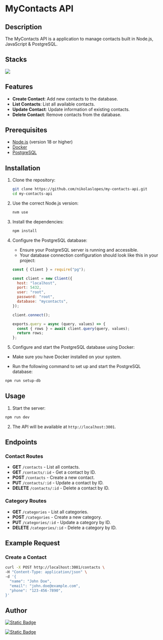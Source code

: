 # MyContacts API

## Description

The MyContacts API is a application to manage contacts built in Node.js, JavaScript & PostgreSQL.

## Stacks

<a href="https://skillicons.dev">
    <img src="https://skillicons.dev/icons?i=js,docker,nodejs,express,postgres&theme=dark" />
</a>

## Features

- **Create Contact**: Add new contacts to the database.
- **List Contacts**: List all available contacts.
- **Update Contact**: Update information of existing contacts.
- **Delete Contact**: Remove contacts from the database.

## Prerequisites

- [Node.js](https://nodejs.org/en/download/) (version 18 or higher)
- [Docker](https://www.docker.com/get-started)
- [PostgreSQL](https://www.postgresql.org/download/)

## Installation

1. Clone the repository:

   ```sh
   git clone https://github.com/nikolaslopes/my-contacts-api.git
   cd my-contacts-api
   ```

2. Use the correct Node.js version:

   ```sh
   nvm use
   ```

3. Install the dependencies:

   ```sh
   npm install
   ```

4. Configure the PostgreSQL database:

   - Ensure your PostgreSQL server is running and accessible.
   - Your database connection configuration should look like this in your project:

   ```js
   const { Client } = require("pg");

   const client = new Client({
     host: "localhost",
     port: 5432,
     user: "root",
     password: "root",
     database: "mycontacts",
   });

   client.connect();

   exports.query = async (query, values) => {
     const { rows } = await client.query(query, values);
     return rows;
   };
   ```

5. Configure and start the PostgreSQL database using Docker:

- Make sure you have Docker installed on your system.

- Run the following command to set up and start the PostgreSQL database:

```sh
npm run setup-db
```

## Usage

1. Start the server:

```sh
npm run dev
```

2. The API will be available at `http://localhost:3001`.

## Endpoints

### Contact Routes

- **GET** `/contacts` - List all contacts.
- **GET** `/contacts/:id` - Get a contact by ID.
- **POST** `/contacts` - Create a new contact.
- **PUT** `/contacts/:id` - Update a contact by ID.
- **DELETE** `/contacts/:id` - Delete a contact by ID.

### Category Routes

- **GET** `/categories` - List all categories.
- **POST** `/categories` - Create a new category.
- **PUT** `/categories/:id` - Update a category by ID.
- **DELETE** `/categories/:id` - Delete a category by ID.

## Example Request

### Create a Contact

```sh
curl -X POST http://localhost:3001/contacts \
-H "Content-Type: application/json" \
-d '{
  "name": "John Doe",
  "email": "john.doe@example.com",
  "phone": "123-456-7890",
}'
```

## Author

[![Static Badge](https://img.shields.io/badge/nikolas%20lopes-%23F6F5FC?style=for-the-badge&logo=linkedin&label=linkedin&labelColor=2371B7)](https://www.linkedin.com/in/nikolaslopes/)

[![Static Badge](https://img.shields.io/badge/nikolaslopes-F6F5FC?style=for-the-badge&logo=github&label=github&labelColor=%23222)](https://github.com/nikolaslopes)
